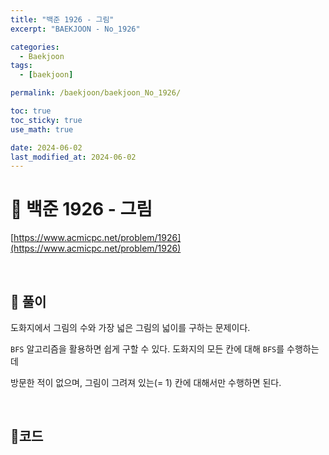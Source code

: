 ```yaml
---
title: "백준 1926 - 그림"
excerpt: "BAEKJOON - No_1926"

categories:
  - Baekjoon
tags:
  - [baekjoon]

permalink: /baekjoon/baekjoon_No_1926/

toc: true
toc_sticky: true
use_math: true

date: 2024-06-02
last_modified_at: 2024-06-02
---
```


# 🔐 백준 1926 - 그림

[https://www.acmicpc.net/problem/1926](https://www.acmicpc.net/problem/1926)

<br>

## 🔑 풀이

도화지에서 그림의 수와 가장 넓은 그림의 넓이를 구하는 문제이다. <br>

`BFS` 알고리즘을 활용하면 쉽게 구할 수 있다. 도화지의 모든 칸에 대해 `BFS`를 수행하는데 <br>

방문한 적이 없으며, 그림이 그려져 있는(= 1) 칸에 대해서만 수행하면 된다. <br>

<br>

## 🧩코드

<script src="https://gist.github.com/jinwoojwa/21ce8e0edcc3e10077a0c11bc21574f1.js"></script>